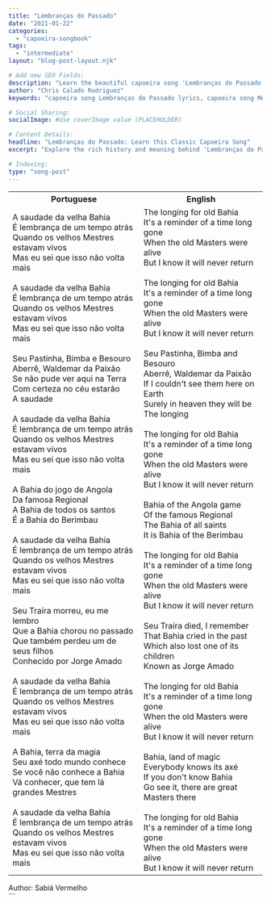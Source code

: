 ```yaml
---
title: "Lembranças do Passado"
date: "2021-01-22"
categories:
  - "capoeira-songbook"
tags:
  - "intermediate"
layout: "blog-post-layout.njk"

# Add new SEO Fields:
description: "Learn the beautiful capoeira song 'Lembranças do Passado' (Memories of the Past). Lyrics, translation, and cultural context included!"
author: "Chris Calado Rodriguez"
keywords: "capoeira song Lembranças do Passado lyrics, capoeira song Memories of the Past translation, intermediate capoeira song tutorial, capoeira songbook lyrics and chords, learn to sing capoeira songs, capoeira music cultural significance, best capoeira songs for roda, classic capoeira song lyrics"

# Social Sharing:
socialImage: #Use coverImage value (PLACEHOLDER)

# Content Details:
headline: "Lembranças do Passado: Learn this Classic Capoeira Song"
excerpt: "Explore the rich history and meaning behind 'Lembranças do Passado', a beloved capoeira song, with lyrics and cultural context provided."

# Indexing:
type: "song-post"
---
```



<table class="capoeira-table">
    <tr class="header-row">
        <th>Portuguese</th>
        <th>English</th>
    </tr>
    <tr>
        <td>A saudade da velha Bahia<br>É lembrança de um tempo atrás<br>Quando os velhos Mestres estavam vivos<br>Mas eu sei que isso não volta mais<br><br>A saudade da velha Bahia<br>É lembrança de um tempo atrás<br>Quando os velhos Mestres estavam vivos<br>Mas eu sei que isso não volta mais<br><br>Seu Pastinha, Bimba e Besouro<br>Aberrê, Waldemar da Paixão<br>Se não pude ver aqui na Terra<br>Com certeza no céu estarão<br>A saudade<br><br>A saudade da velha Bahia<br>É lembrança de um tempo atrás<br>Quando os velhos Mestres estavam vivos<br>Mas eu sei que isso não volta mais<br><br>A Bahia do jogo de Angola<br>Da famosa Regional<br>A Bahia de todos os santos<br>É a Bahia do Berimbau<br><br>A saudade da velha Bahia<br>É lembrança de um tempo atrás<br>Quando os velhos Mestres estavam vivos<br>Mas eu sei que isso não volta mais<br><br>Seu Traíra morreu, eu me lembro<br>Que a Bahia chorou no passado<br>Que também perdeu um de seus filhos<br>Conhecido por Jorge Amado<br><br>A saudade da velha Bahia<br>É lembrança de um tempo atrás<br>Quando os velhos Mestres estavam vivos<br>Mas eu sei que isso não volta mais<br><br>A Bahia, terra da magia<br>Seu axé todo mundo conhece<br>Se você não conhece a Bahia<br>Vá conhecer, que tem lá grandes Mestres<br><br>A saudade da velha Bahia<br>É lembrança de um tempo atrás<br>Quando os velhos Mestres estavam vivos<br>Mas eu sei que isso não volta mais</td>
        <td>The longing for old Bahia<br>It's a reminder of a time long gone<br>When the old Masters were alive<br>But I know it will never return<br><br>The longing for old Bahia<br>It's a reminder of a time long gone<br>When the old Masters were alive<br>But I know it will never return<br><br>Seu Pastinha, Bimba and Besouro<br>Aberrê, Waldemar da Paixão<br>If I couldn't see them here on Earth<br>Surely in heaven they will be<br>The longing<br><br>The longing for old Bahia<br>It's a reminder of a time long gone<br>When the old Masters were alive<br>But I know it will never return<br><br>Bahia of the Angola game<br>Of the famous Regional<br>The Bahia of all saints<br>It is Bahia of the Berimbau<br><br>The longing for old Bahia<br>It's a reminder of a time long gone<br>When the old Masters were alive<br>But I know it will never return<br><br>Seu Traíra died, I remember<br>That Bahia cried in the past<br>Which also lost one of its children<br>Known as Jorge Amado<br><br>The longing for old Bahia<br>It's a reminder of a time long gone<br>When the old Masters were alive<br>But I know it will never return<br><br>Bahia, land of magic<br>Everybody knows its axé<br>If you don't know Bahia<br>Go see it, there are great Masters there<br><br>The longing for old Bahia<br>It's a reminder of a time long gone<br>When the old Masters were alive<br>But I know it will never return</td>
    </tr>
</table>
<figcaption>
Author: Sabiá Vermelho
</figcaption>
```